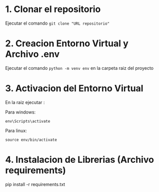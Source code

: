 # 1. Clonar el repositorio 

Ejecutar el comando ```git clone "URL repositorio"```

# 2. Creacion Entorno Virtual y Archivo .env

Ejecutar el comando ```python -m venv env``` en la carpeta raiz del proyecto

# 3. Activacion del Entorno Virtual

En la raiz ejecutar :

Para windows:


```env\Scripts\activate```

Para linux: 

```source env/bin/activate```

# 4. Instalacion de Librerias (Archivo requirements)

pip install -r requirements.txt

